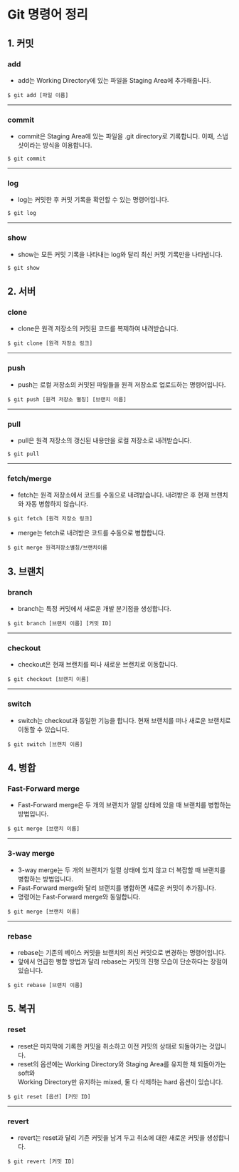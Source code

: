 # Git 명령어 정리
## 1. 커밋
### add
* add는 Working Directory에 있는 파일을 Staging Area에 추가해줍니다.
```git
$ git add [파일 이름]
```

***
### commit
* commit은 Staging Area에 있는 파일을 .git directory로 기록합니다. 이때, 스냅샷이라는 방식을 이용합니다.
```git
$ git commit
```

***
### log
* log는 커밋한 후 커밋 기록을 확인할 수 있는 명령어입니다.
```git
$ git log
```

***
### show
* show는 모든 커밋 기록을 나타내는 log와 달리 최신 커밋 기록만을 나타냅니다.
```git
$ git show
```
## 2. 서버
### clone
* clone은 원격 저장소의 커밋된 코드를 복제하여 내려받습니다.
```git
$ git clone [원격 저장소 링크]
```

***
### push
* push는 로컬 저장소의 커밋된 파일들을 원격 저장소로 업로드하는 명령어입니다.
```git
$ git push [원격 저장소 별칭] [브랜치 이름]
```

***
### pull
* pull은 원격 저장소의 갱신된 내용만을 로컬 저장소로 내려받습니다.
```git
$ git pull
```

***
### fetch/merge
* fetch는 원격 저장소에서 코드를 수동으로 내려받습니다. 내려받은 후 현재 브랜치와 자동 병합하지 않습니다.
```git
$ git fetch [원격 저장소 링크]
```
* merge는 fetch로 내려받은 코드를 수동으로 병합합니다.
```git
$ git merge 원격저장소별칭/브랜치이름
```


## 3. 브랜치
### branch
* branch는 특정 커밋에서 새로운 개발 분기점을 생성합니다. 
```git
$ git branch [브랜치 이름] [커밋 ID]
```

***
### checkout
* checkout은 현재 브랜치를 떠나 새로운 브랜치로 이동합니다.
```git
$ git checkout [브랜치 이름]
```

***
### switch
* switch는 checkout과 동일한 기능을 합니다. 현재 브랜치를 떠나 새로운 브랜치로 이동할 수 있습니다.
```git
$ git switch [브랜치 이름]
```

## 4. 병합
### Fast-Forward merge
* Fast-Forward merge은 두 개의 브랜치가 일렬 상태에 있을 때 브랜치를 병합하는 방법입니다.
```git
$ git merge [브랜치 이름]
```

***
### 3-way merge
* 3-way merge는 두 개의 브랜치가 일렬 상태에 있지 않고 더 복잡할 때 브랜치를 병합하는 방법입니다.
* Fast-Forward merge와 달리 브랜치를 병합하면 새로운 커밋이 추가됩니다.
* 명령어는 Fast-Forward merge와 동일합니다.
```git
$ git merge [브랜치 이름]
```

***
### rebase
* rebase는 기존의 베이스 커밋을 브랜치의 최신 커밋으로 변경하는 명령어입니다.
* 앞에서 언급한 병합 방법과 달리 rebase는 커밋의 진행 모습이 단순하다는 장점이 있습니다.
```git
$ git rebase [브랜치 이름]
```

## 5. 복귀
### reset
* reset은 마지막에 기록한 커밋을 취소하고 이전 커밋의 상태로 되돌아가는 것입니다.
* reset의 옵션에는 Working Directory와 Staging Area를 유지한 채 되돌아가는 soft와  
  Working Directory만 유지하는 mixed, 둘 다 삭제하는 hard 옵션이 있습니다.
```git
$ git reset [옵션] [커밋 ID]
```

***
### revert
* revert는 reset과 달리 기존 커밋을 남겨 두고 취소에 대한 새로운 커밋을 생성합니다.
```git
$ git revert [커밋 ID]
```
